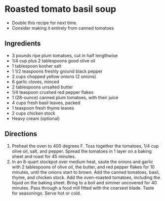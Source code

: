 Roasted tomato basil soup
=========================

- Double this recipe for next time.
- Consider making it entirely from canned tomatoes

Ingredients
-----------

- 3 pounds ripe plum tomatoes, cut in half lengthwise
- 1/4 cup plus 2 tablespoons good olive oil
- 1 tablespoon kosher salt
- 1 1/2 teaspoons freshly ground black pepper
- 2 cups chopped yellow onions (2 onions)
- 6 garlic cloves, minced
- 2 tablespoons unsalted butter
- 1/4 teaspoon crushed red pepper flakes
- 1 (28-ounce) canned plum tomatoes, with their juice
- 4 cups fresh basil leaves, packed
- 1 teaspoon fresh thyme leaves
- 2 cups chicken stock
- Heavy cream (optional)

Directions
----------

1. Preheat the oven to 400 degrees F. Toss together the tomatoes, 1/4 cup olive oil, salt, and pepper. Spread the tomatoes in 1 layer on a baking sheet and roast for 45 minutes.
2. In an 8-quart stockpot over medium heat, saute the onions and garlic with 2 tablespoons of olive oil, the butter, and red pepper flakes for 10 minutes, until the onions start to brown. Add the canned tomatoes, basil, thyme, and chicken stock. Add the oven-roasted tomatoes, including the liquid on the baking sheet. Bring to a boil and simmer uncovered for 40 minutes. Pass through a food mill fitted with the coarsest blade. Taste for seasonings. Serve hot or cold.
